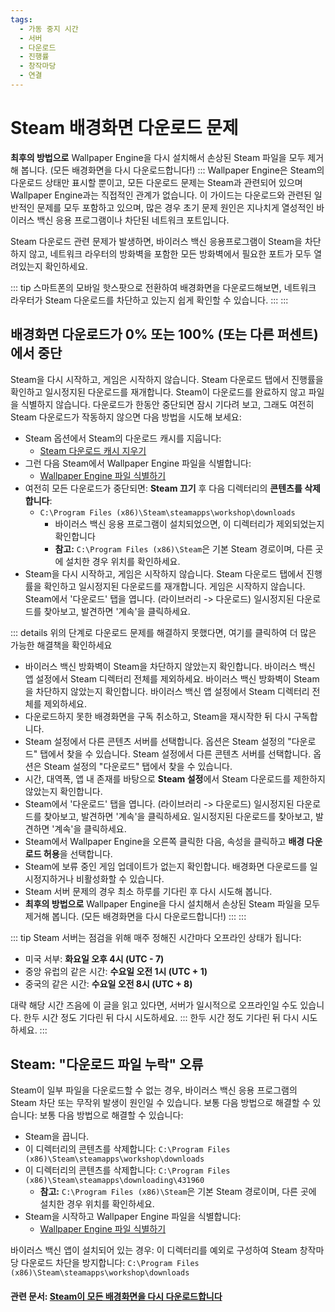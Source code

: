 ```yaml
---
tags:
  - 가동 중지 시간
  - 서버
  - 다운로드
  - 진행률
  - 창작마당
  - 연결
---
```


# Steam 배경화면 다운로드 문제

**최후의 방법으로** Wallpaper Engine을 다시 설치해서 손상된 Steam 파일을 모두 제거해 봅니다. (모든 배경화면을 다시 다운로드합니다!) ::: Wallpaper Engine은 Steam의 다운로드 상태만 표시할 뿐이고, 모든 다운로드 문제는 Steam과 관련되어 있으며 Wallpaper Engine과는 직접적인 관계가 없습니다. 이 가이드는 다운로드와 관련된 일반적인 문제를 모두 포함하고 있으며, 많은 경우 초기 문제 원인은 지나치게 열성적인 바이러스 백신 응용 프로그램이나 차단된 네트워크 포트입니다.

Steam 다운로드 관련 문제가 발생하면, 바이러스 백신 응용프로그램이 Steam을 차단하지 않고, 네트워크 라우터의 방화벽을 포함한 모든 방화벽에서 필요한 포트가 모두 열려있는지 확인하세요.

::: tip 스마트폰의 모바일 핫스팟으로 전환하여 배경화면을 다운로드해보면, 네트워크 라우터가 Steam 다운로드를 차단하고 있는지 쉽게 확인할 수 있습니다. ::: :::

## 배경화면 다운로드가 0% 또는 100% (또는 다른 퍼센트)에서 중단
Steam을 다시 시작하고, 게임은 시작하지 않습니다. Steam 다운로드 탭에서 진행률을 확인하고 일시정지된 다운로드를 재개합니다. Steam이 다운로드를 완료하지 않고 파일을 식별하지 않습니다. 다운로드가 한동안 중단되면 잠시 기다려 보고, 그래도 여전히 Steam 다운로드가 작동하지 않으면 다음 방법을 시도해 보세요:

* Steam 옵션에서 Steam의 다운로드 캐시를 지웁니다:
  * [Steam 다운로드 캐시 지우기](https://support.steampowered.com/kb_article.php?ref=3134-TIAL-4638)
* 그런 다음 Steam에서 Wallpaper Engine 파일을 식별합니다:
  * [Wallpaper Engine 파일 식별하기](https://support.steampowered.com/kb_article.php?ref=2037-QEUH-3335)
* 여전히 모든 다운로드가 중단되면: **Steam 끄기** 후 다음 디렉터리의 **콘텐츠를 삭제합니다**:
  * `C:\Program Files (x86)\Steam\steamapps\workshop\downloads`
    * 바이러스 백신 응용 프로그램이 설치되었으면, 이 디렉터리가 제외되었는지 확인합니다
    * **참고:** `C:\Program Files (x86)\Steam`은 기본 Steam 경로이며, 다른 곳에 설치한 경우 위치를 확인하세요.
* Steam을 다시 시작하고, 게임은 시작하지 않습니다. Steam 다운로드 탭에서 진행률을 확인하고 일시정지된 다운로드를 재개합니다. 게임은 시작하지 않습니다. Steam에서 '다운로드' 탭을 엽니다. (라이브러리 -> 다운로드) 일시정지된 다운로드를 찾아보고, 발견하면 '계속'을 클릭하세요.

::: details 위의 단계로 다운로드 문제를 해결하지 못했다면, 여기를 클릭하여 더 많은 가능한 해결책을 확인하세요
* 바이러스 백신 방화벽이 Steam을 차단하지 않았는지 확인합니다. 바이러스 백신 앱 설정에서 Steam 디렉터리 전체를 제외하세요. 바이러스 백신 방화벽이 Steam을 차단하지 않았는지 확인합니다. 바이러스 백신 앱 설정에서 Steam 디렉터리 전체를 제외하세요.
* 다운로드하지 못한 배경화면을 구독 취소하고, Steam을 재시작한 뒤 다시 구독합니다.
* Steam 설정에서 다른 콘텐츠 서버를 선택합니다. 옵션은 Steam 설정의 "다운로드" 탭에서 찾을 수 있습니다. Steam 설정에서 다른 콘텐츠 서버를 선택합니다. 옵션은 Steam 설정의 "다운로드" 탭에서 찾을 수 있습니다.
* 시간, 대역폭, 앱 내 존재를 바탕으로 **Steam 설정**에서 Steam 다운로드를 제한하지 않았는지 확인합니다.
* Steam에서 '다운로드' 탭을 엽니다. (라이브러리 -> 다운로드) 일시정지된 다운로드를 찾아보고, 발견하면 '계속'을 클릭하세요. 일시정지된 다운로드를 찾아보고, 발견하면 '계속'을 클릭하세요.
* Steam에서 Wallpaper Engine을 오른쪽 클릭한 다음, 속성을 클릭하고 **배경 다운로드 허용**을 선택합니다.
* Steam에 보류 중인 게임 업데이트가 없는지 확인합니다. 배경화면 다운로드를 일시정지하거나 비활성화할 수 있습니다.
* Steam 서버 문제의 경우 최소 하루를 기다린 후 다시 시도해 봅니다.
* **최후의 방법으로** Wallpaper Engine을 다시 설치해서 손상된 Steam 파일을 모두 제거해 봅니다. (모든 배경화면을 다시 다운로드합니다!) ::: :::

::: tip Steam 서버는 점검을 위해 매주 정해진 시간마다 오프라인 상태가 됩니다:

* 미국 서부: **화요일 오후 4시 (UTC - 7)**
* 중앙 유럽의 같은 시간: **수요일 오전 1시 (UTC + 1)**
* 중국의 같은 시간: **수요일 오전 8시 (UTC + 8)**

대략 해당 시간 즈음에 이 글을 읽고 있다면, 서버가 일시적으로 오프라인일 수도 있습니다. 한두 시간 정도 기다린 뒤 다시 시도하세요. ::: 한두 시간 정도 기다린 뒤 다시 시도하세요. :::

## Steam: "다운로드 파일 누락" 오류

Steam이 일부 파일을 다운로드할 수 없는 경우, 바이러스 백신 응용 프로그램의 Steam 차단 또는 무작위 발생이 원인일 수 있습니다. 보통 다음 방법으로 해결할 수 있습니다: 보통 다음 방법으로 해결할 수 있습니다:

* Steam을 끕니다.
* 이 디렉터리의 콘텐츠를 삭제합니다: `C:\Program Files (x86)\Steam\steamapps\workshop\downloads`
* 이 디렉터리의 콘텐츠를 삭제합니다: `C:\Program Files (x86)\Steam\steamapps\downloading\431960`
  * **참고:** `C:\Program Files (x86)\Steam`은 기본 Steam 경로이며, 다른 곳에 설치한 경우 위치를 확인하세요.
* Steam을 시작하고 Wallpaper Engine 파일을 식별합니다:
  * [Wallpaper Engine 파일 식별하기](https://support.steampowered.com/kb_article.php?ref=2037-QEUH-3335)

바이러스 백신 앱이 설치되어 있는 경우: 이 디렉터리를 예외로 구성하여 Steam 창작마당 다운로드 차단을 방지합니다: `C:\Program Files (x86)\Steam\steamapps\workshop\downloads`

#### 관련 문서: [Steam이 모든 배경화면을 다시 다운로드합니다](/steam/redownload)